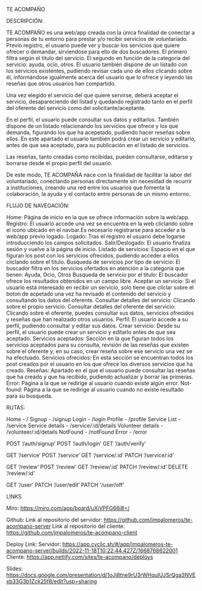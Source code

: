 TE ACOMPAÑO

DESCRIPCIÓN:

TE ACOMPAÑO es una web/app creada con la única finalidad de conectar a personas de tu entorno para prestar y/o recibir servicios de voluntariado.
Previo registro, el usuario puede ver y buscar los servicios que quiere ofrecer o demandar, sirviendose para ello de dos buscadores. El primero filtra según el titulo del servicio. El segundo en función de la categoria del servicio: ayuda, ocio, otros. El usuario también dispone de un listado con los servicios existentes, pudiendo revisar cada uno de ellos clicando sobre él, informándose igualmente acerca del usuario que lo ofrece y leyendo las reseñas que otros usuarios han compartido.

Una vez elegido el servicio del que quiere servirse, deberá aceptar el servicio, desapareciendo del listad y quedando registrado tanto en el perfil del oferente del servicio como del solicitante/aceptante.

En el perfil, el usuario puede consultar sus datos y editarlos. También dispone de un listado relacionando los servicios que ofrece y los que demanda, figurando los que ha acepetado, pudiendo hacer reseñas sobre ellos. En este apartado el usuario también podrá crear un servicio y editarlo, antes de que sea aceptado, para su publicación en el listado de servicios.

Las reseñas, tanto creadas como recibidas, pueden consultarse, editarse y borrarse desde el propio perfil del usuario.

De este modo, TE ACOMPAÑA nace con la finalidad de facilitar la labor del voluntariado, conectando personas directamente sin necesidad de recurrir a instituciones, creando una red entre los usuarios que fomenta la colaboración, la ayuda y el contacto entre personas de un mismo entorno.

FLUJO DE NAVEGACIÓN:

Home: Página de inicio en la que se ofrece información sobre la web/app.
Registro: El usuario accede una vez se encuentra en la web cliclando sobre el icono ubicado en el navbar.Es necesario registrarse para acceder a la web/app previo logado.
Logado: Tras el registro el usuario debe logarse introducciendo los campos solicitados.
Salir/Deslogado: El usuario finaliza sesión y vuelve a la página de inicio.
Listado de servicios: Espacio en el que figuran los post con los servicios ofrecidos, pudiendo acceder a ellos cliclando sobre el titulo. 
Busqueda de servicios por tipo de servicio: El buscador filtra en los servicios ofertados en atención a la categoria que tienen: Ayuda, Ocio, Otros
Busqueda de servicio por el titulo: El buscador ofrece los resultados obtenidos en un campo libre.
Aceptar un servicio: Si el usuario está interesado en recibir un servicio, solo tiene que cliclar sobre el boton de acpetado una vez ha revisado el contenido del servicio y consultando los datos del oferente.
Consultar detalles del servicio: Clicando sobre el propio servicio.
Consultar detalles del oferente del servicio: Clicando sobre el oferente, puedes consultar sus datos, servicios ofrecidos y reseñas que han realizado otros usuarios.
Perfil: El usuario accede a su perfil, pudiendo consultar y editar sus datos.
Crear servicio: Desde su perfil, el usuario puede crear un servicio y editarlo antes de que sea aceptado.
Servicios aceptados: Sección en la que figuran todos los servicios aceptados para su consulta, revisión de las reseñas que existen sobre el oferente y, en su caso, crear reseña sobre ese servicio una vez se ha efectuado.
Servicios ofrecidos: En esta sección se encuentran todos los post creados por el usuario en los que ofrece los diversos servicios que ha creado.
Reseñas: Apartado en el que el usuario puede consultar las reseñas que ha creado y que ha recibido, pudiendo actualizar y borrar las primeras.
Error: Página a la que se redirige al usuario cuando existe algún error.
Not-found: Página a la que se redirige al usuario cuando no existe resultado para su busqueda.

RUTAS:

Home -	/
Signup -	/signup
Login -	/login
Profile -	/profile
Service List -	/service
Service details -	/service/:id/details
Volunteer details	- /volunteer/:id/details
NotFound -	/notFound
Error -	/error

POST	‘/auth/signup’
POST	‘/auth/login’
GET	‘/auth/verify’

GET	‘/service’
POST ‘/service’
GET 	‘/service/:id’
PATCH	‘/service/:id’
	
GET	‘/review’
POST	‘/review’
GET 	‘/review/:id’
PATCH	‘/review/:id’
DELETE	‘/review/:id’
	
GET	‘/user’
PATCH	‘/user/edit’ 
PATCH '/user/off’

LINKS

Miro: https://miro.com/app/board/uXjVPFG66i8=/

Github: 
Link al repositorio del servidor: https://github.com/jmpalomeros/te-acompano-server
Link al repositorio del cliente: https://github.com/jmpalomeros/te-acompano-client

Deploy Link:
Servidor: https://app.cyclic.sh/#/app/jmpalomeros-te-acompano-server/builds/2022-11-18T10:22:44.427Z/1668768622001
Cliente: https://app.netlify.com/sites/te-acompano/deploys

Slides:
https://docs.google.com/presentation/d/1oJj8tne9rU3rWHqulUJSrQga3NVExb33G3b1Zck25f8/edit?usp=sharing